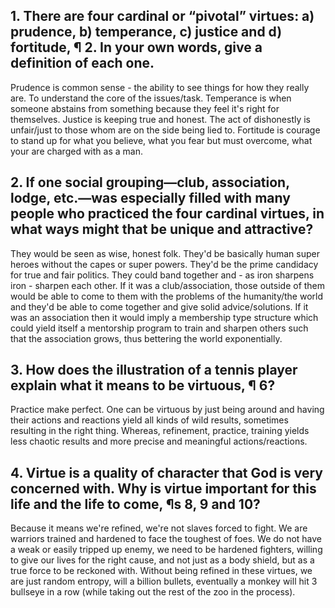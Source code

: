 ## 1. There are four cardinal or “pivotal” virtues: a) prudence, b) temperance, c) justice and d) fortitude, ¶ 2. In your own words, give a definition of each one. 
Prudence is common sense - the ability to see things for how they really are. To understand the core of the issues/task.
Temperance is when someone abstains from something because they feel it's right for themselves.
Justice is keeping true and honest. The act of dishonestly is unfair/just to those whom are on the side being lied to. 
Fortitude is courage to stand up for what you believe, what you fear but must overcome, what your are charged with as a man.

## 2. If one social grouping—club, association, lodge, etc.—was especially filled with many people who practiced the four cardinal virtues, in what ways might that be unique and attractive? 
They would be seen as wise, honest folk. They'd be basically human super heroes without the capes or super powers. They'd be the prime candidacy for true and fair politics. 
They could band together and - as iron sharpens iron - sharpen each other. If it was a club/association, those outside of them would be able to come to them with the problems of the humanity/the world and they'd be able to come together and give solid advice/solutions.
If it was an association then it would imply a membership type structure which could yield itself a mentorship program to train and sharpen others such that the association grows, thus bettering the world exponentially.

## 3. How does the illustration of a tennis player explain what it means to be virtuous, ¶ 6? 
Practice make perfect. One can be virtuous by just being around and having their actions and reactions yield all kinds of wild results, sometimes resulting in the right thing. Whereas, refinement, practice, training yields less chaotic results and more precise and meaningful actions/reactions.

## 4. Virtue is a quality of character that God is very concerned with. Why is virtue important for this life and the life to come, ¶s 8, 9 and 10?
Because it means we're refined, we're not slaves forced to fight. We are warriors trained and hardened to face the toughest of foes. We do not have a weak or easily tripped up enemy, we need to be hardened fighters, willing to give our lives for the right cause, and not just as a body shield, but as a true force to be reckoned with. Without being refined in these virtues, we are just random entropy, will a billion bullets, eventually a monkey will hit 3 bullseye in a row (while taking out the rest of the zoo in the process).